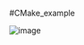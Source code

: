 #CMake_example

![image](https://github.com/user-attachments/assets/45eb599e-774b-4326-952c-8431d837930d)
